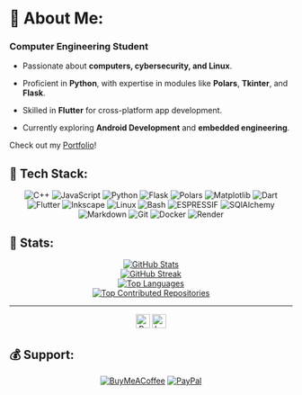

# 💫 About Me:

### **Computer Engineering Student**  

- Passionate about **computers, cybersecurity, and Linux**.  

- Proficient in **Python**, with expertise in modules like **Polars**, **Tkinter**, and **Flask**.  

- Skilled in **Flutter** for cross-platform app development.  

- Currently exploring **Android Development** and **embedded engineering**.  

Check out my [Portfolio](https://gabbar-v7.framer.website)!  

## 🎉 Tech Stack:
<div align="center">
<img src="https://img.shields.io/badge/C++-white.svg?style=for-the-badge&logo=C%2B%2B&logoColor=white&color=black" alt="C++">
<img src="https://img.shields.io/badge/JavaScript-white.svg?style=for-the-badge&logo=JavaScript&logoColor=white&color=black" alt="JavaScript">
<img src="https://img.shields.io/badge/Python-white.svg?style=for-the-badge&logo=Python&logoColor=white&color=black" alt="Python">
<img src="https://img.shields.io/badge/Flask-white.svg?style=for-the-badge&logo=Flask&logoColor=white&color=black" alt="Flask">
<img src="https://img.shields.io/badge/Polars-white.svg?style=for-the-badge&logo=Polars&logoColor=white&color=black" alt="Polars">
<img src="https://img.shields.io/badge/Matplotlib-white.svg?style=for-the-badge&logo=Matplotlib&logoColor=white&color=black" alt="Matplotlib">
<img src="https://img.shields.io/badge/Dart-white.svg?style=for-the-badge&logo=Dart&logoColor=white&color=black" alt="Dart">
<img src="https://img.shields.io/badge/Flutter-white.svg?style=for-the-badge&logo=Flutter&logoColor=white&color=black" alt="Flutter">
<img src="https://img.shields.io/badge/Inkscape-white.svg?style=for-the-badge&logo=Inkscape&logoColor=white&color=black" alt="Inkscape">
<img src="https://img.shields.io/badge/Linux-white.svg?style=for-the-badge&logo=Linux&logoColor=white&color=black" alt="Linux">
<img src="https://img.shields.io/badge/GNU%20Bash-white.svg?style=for-the-badge&logo=GNU-Bash&logoColor=white&color=black" alt="Bash">
<img src="https://img.shields.io/badge/Espressif-white.svg?style=for-the-badge&logo=Espressif&logoColor=white&color=black" alt="ESPRESSIF">
<img src="https://img.shields.io/badge/SQLAlchemy-white.svg?style=for-the-badge&logo=SQLAlchemy&logoColor=white&color=black" alt="SQlAlchemy">
<img src="https://img.shields.io/badge/Markdown-white.svg?style=for-the-badge&logo=Markdown&logoColor=white&color=black" alt="Markdown">
<img src="https://img.shields.io/badge/Git-white.svg?style=for-the-badge&logo=Git&logoColor=white&color=black" alt="Git">
<img src="https://img.shields.io/badge/Docker-white.svg?style=for-the-badge&logo=Docker&logoColor=white&color=black" alt="Docker">
<img src="https://img.shields.io/badge/Render-white.svg?style=for-the-badge&logo=Render&logoColor=white&color=black" alt="Render">
</div>

## 💾 Stats:
<div align="center">
  <a href="#"><img src="https://github-readme-stats.vercel.app/api?username=Gabbar-v7&theme=algolia&hide_border=false&include_all_commits=true&count_private=false" alt="GitHub Stats"></a>
  <br/>
  <a href="#"><img src="https://github-readme-streak-stats.herokuapp.com/?user=Gabbar-v7&theme=algolia&hide_border=false" alt="GitHub Streak"></a>
  <br/>
  <a href="#"><img src="https://github-readme-stats.vercel.app/api/top-langs/?username=Gabbar-v7&theme=algolia&hide_border=false&include_all_commits=true&count_private=false&layout=compact" alt="Top Languages"></a>
  <br/>
  <a href="#"><img src="https://github-contributor-stats.vercel.app/api?username=Gabbar-v7&limit=5&theme=dark&combine_all_yearly_contributions=true" alt="Top Contributed Repositories"></a>
</div>

----
<div align="center">
  <a href="#"><img alt="ProfileViewCount" src="https://visitcount.itsvg.in/api?id=Gabbar-v7&icon=0&color=0" height="25"></a>
  <a href="https://leetcode.com/Gabbar-v7/"><img alt="LeetCode" src="https://img.shields.io/badge/dynamic/json?style=flat&labelColor=black&color=%23ffa116&label=Solved&query=solved&url=https%3A%2F%2Fleetcode-badge.vercel.app%2Fapi%2Fusers%2FGabbar-v7&logo=leetcode&logoColor=yellow" height="25"></a>
</div>

## 💰 Support:
<div align="center">

  [![BuyMeACoffee](https://img.shields.io/badge/Buy%20Me%20a%20Coffee-ffdd00?style=for-the-badge&logo=buy-me-a-coffee&logoColor=black)](https://buymeacoffee.com/Gabbar_v7)
  [![PayPal](https://img.shields.io/badge/PayPal-00457C?style=for-the-badge&logo=paypal&logoColor=white)](https://www.paypal.me/GabbarShall)
  
</div>



<!-- <a href=" "><img src=" " alt=" " height="25"></a> -->
